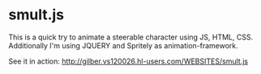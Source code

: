 smult.js
====================

This is a quick try to animate a steerable character using JS, HTML, CSS. Additionally I'm using JQUERY and Spritely
as animation-framework.

See it in action:
http://gilber.vs120026.hl-users.com/WEBSITES/smult.js

